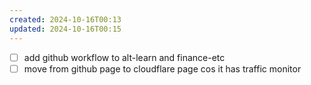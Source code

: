 ```yaml
---
created: 2024-10-16T00:13
updated: 2024-10-16T00:15
---
```

- [ ] add github workflow to alt-learn and finance-etc
- [ ] move from github page to cloudflare page cos it has traffic monitor